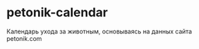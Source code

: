 petonik-calendar
================

Календарь ухода за животным, основываясь на данных сайта petonik.com
